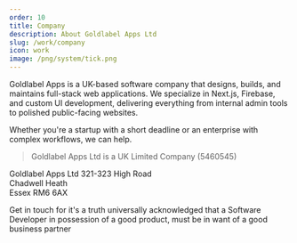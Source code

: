 ```yaml
---
order: 10
title: Company
description: About Goldlabel Apps Ltd
slug: /work/company
icon: work
image: /png/system/tick.png
---
```


Goldlabel Apps is a UK-based software company that designs, builds, and maintains full-stack web applications. We specialize in Next.js, Firebase, and custom UI development, delivering everything from internal admin tools to polished public-facing websites.

Whether you're a startup with a short deadline or an enterprise with complex workflows, we can help.

> Goldlabel Apps Ltd is a UK Limited Company (5460545)

Goldlabel Apps Ltd
321-323 High Road  
Chadwell Heath  
Essex RM6 6AX

Get in touch for it's a truth universally acknowledged that a Software Developer in possession of a good product, must be in want of a good business partner
